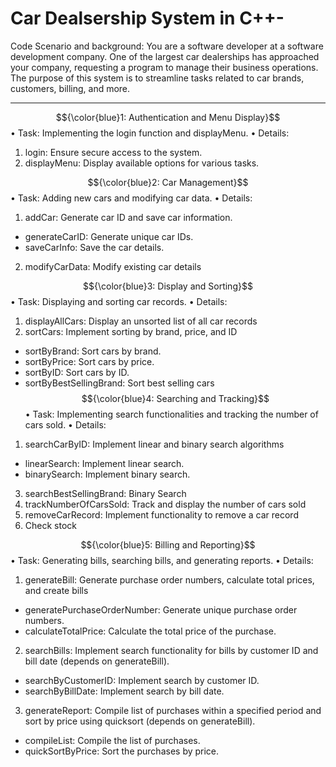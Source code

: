 # Car Dealsership System in C++-

Code Scenario and background: You are a software developer at a software development company. One of the largest car dealerships has
approached your company, requesting a program to manage their business operations. The purpose of this
system is to streamline tasks related to car brands, customers, billing, and more.

---------------------------------------------------------------------------------------------------------------------------------------------------------------------------------------------------------------------


$${\color{blue}1: Authentication and Menu Display}$$
•	Task: Implementing the login function and displayMenu.
•	Details:
1.	login: Ensure secure access to the system.
2.	displayMenu: Display available options for various tasks.

$${\color{blue}2: Car Management}$$
•	Task: Adding new cars and modifying car data.
•	Details:
1.	addCar: Generate car ID and save car information.
-	generateCarID: Generate unique car IDs.
-	saveCarInfo: Save the car details.
2.	modifyCarData: Modify existing car details 

$${\color{blue}3: Display and Sorting}$$
•	Task: Displaying and sorting car records.
•	Details:
1.	displayAllCars: Display an unsorted list of all car records 
2.	sortCars: Implement sorting by brand, price, and ID 
-	sortByBrand: Sort cars by brand.
-	sortByPrice: Sort cars by price.
-	sortByID: Sort cars by ID.
-	sortByBestSellingBrand: Sort best selling cars
 
$${\color{blue}4: Searching and Tracking}$$
•	Task: Implementing search functionalities and tracking the number of cars sold.
•	Details:
1.	searchCarByID: Implement linear and binary search algorithms
- linearSearch: Implement linear search.
- binarySearch: Implement binary search.
3.	searchBestSellingBrand: Binary Search
4.	trackNumberOfCarsSold: Track and display the number of cars sold 
5.	removeCarRecord: Implement functionality to remove a car record 
6.	Check stock

$${\color{blue}5: Billing and Reporting}$$
•	Task: Generating bills, searching bills, and generating reports.
•	Details:
1.	generateBill: Generate purchase order numbers, calculate total prices, and create bills 
- generatePurchaseOrderNumber: Generate unique purchase order numbers.
- calculateTotalPrice: Calculate the total price of the purchase.
2.	searchBills: Implement search functionality for bills by customer ID and bill date (depends on generateBill).
- searchByCustomerID: Implement search by customer ID.
- searchByBillDate: Implement search by bill date.
3.	generateReport: Compile list of purchases within a specified period and sort by price using quicksort (depends on generateBill).
- compileList: Compile the list of purchases.
- quickSortByPrice: Sort the purchases by price.
